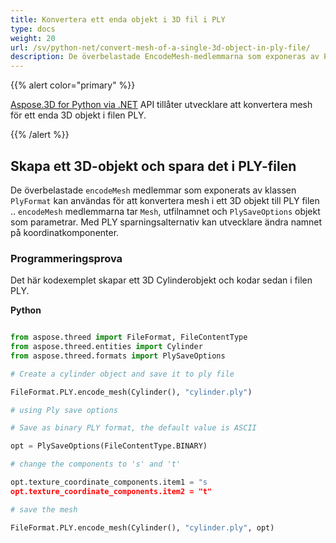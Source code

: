 ```yaml
---
title: Konvertera ett enda objekt i 3D fil i PLY
type: docs
weight: 20
url: /sv/python-net/convert-mesh-of-a-single-3d-object-in-ply-file/
description: De överbelastade EncodeMesh-medlemmarna som exponeras av PlyFormat-klassen kan användas för att konvertera mesh för ett 3D-objekt till PLY fil. EncodeMesh medlemmar tar Mesh, utdatafilnamn och PlySaveOptions objekt som parametrar. Med PLY sparningsalternativ kan utvecklare ändra namnet på koordinatkomponenter.
---
```

{{% alert color="primary" %}}

[Aspose.3D for Python via .NET](https://products.aspose.com/3d/python-net/) API tillåter utvecklare att konvertera mesh för ett enda 3D objekt i filen PLY.

{{% /alert %}}
##  **Skapa ett 3D-objekt och spara det i PLY-filen**
De överbelastade `encodeMesh` medlemmar som exponerats av klassen `PlyFormat` kan användas för att konvertera mesh i ett 3D objekt till PLY filen .. `encodeMesh` medlemmarna tar `Mesh`, utfilnamnet och `PlySaveOptions` objekt som parametrar. Med PLY sparningsalternativ kan utvecklare ändra namnet på koordinatkomponenter.
###  **Programmeringsprova**
Det här kodexemplet skapar ett 3D Cylinderobjekt och kodar sedan i filen PLY.

**Python**

```py

from aspose.threed import FileFormat, FileContentType
from aspose.threed.entities import Cylinder
from aspose.threed.formats import PlySaveOptions

# Create a cylinder object and save it to ply file

FileFormat.PLY.encode_mesh(Cylinder(), "cylinder.ply")

# using Ply save options

# Save as binary PLY format, the default value is ASCII

opt = PlySaveOptions(FileContentType.BINARY)

# change the components to 's' and 't'

opt.texture_coordinate_components.item1 = "s
opt.texture_coordinate_components.item2 = "t"

# save the mesh

FileFormat.PLY.encode_mesh(Cylinder(), "cylinder.ply", opt)

```
